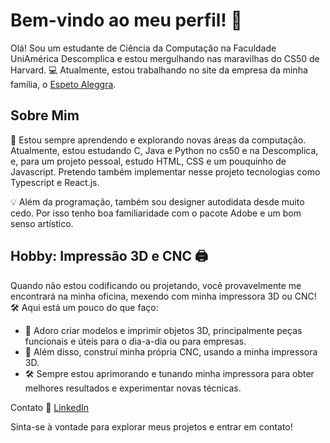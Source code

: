 # Bem-vindo ao meu perfil! 👋

Olá! Sou um estudante de Ciência da Computação na Faculdade UniAmérica Descomplica e estou mergulhando nas maravilhas do CS50 de Harvard. 💻 Atualmente, estou trabalhando no site da empresa da minha família, o [Espeto Aleggra](https://espetoaleggra.com).


## Sobre Mim

🌱 Estou sempre aprendendo e explorando novas áreas da computação.
Atualmente, estou estudando C, Java e Python no cs50 e na Descomplica, e, para um projeto pessoal, estudo HTML, CSS e um pouquinho de Javascript. Pretendo também implementar nesse projeto tecnologias como Typescript e React.js.

💡 Além da programação, também sou designer autodidata desde muito cedo. Por isso tenho boa familiaridade com o pacote Adobe e um bom senso artístico.

## Hobby: Impressão 3D e CNC 🖨️

Quando não estou codificando ou projetando, você provavelmente me encontrará na minha oficina, mexendo com minha impressora 3D ou CNC! 🛠️ Aqui está um pouco do que faço:

- 🎨 Adoro criar modelos e imprimir objetos 3D, principalmente peças funcionais e úteis para o dia-a-dia ou para empresas.
- 🌲 Além disso, construí minha própria CNC, usando a minha impressora 3D.
- 🛠️ Sempre estou aprimorando e tunando minha impressora para obter melhores resultados e experimentar novas técnicas.

Contato
🔗 [LinkedIn](https://www.linkedin.com/in/julioloch/)

Sinta-se à vontade para explorar meus projetos e entrar em contato!
